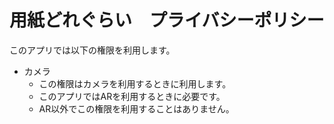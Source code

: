 # 用紙どれぐらい　プライバシーポリシー

このアプリでは以下の権限を利用します。

- カメラ
     - この権限はカメラを利用するときに利用します。
     - このアプリではARを利用するときに必要です。
     - AR以外でこの権限を利用することはありません。